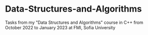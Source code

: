 # Data-Structures-and-Algorithms
Tasks from my "Data Structures and Algorithms" course in C++ from October 2022 to January 2023 at FMI, Sofia University
